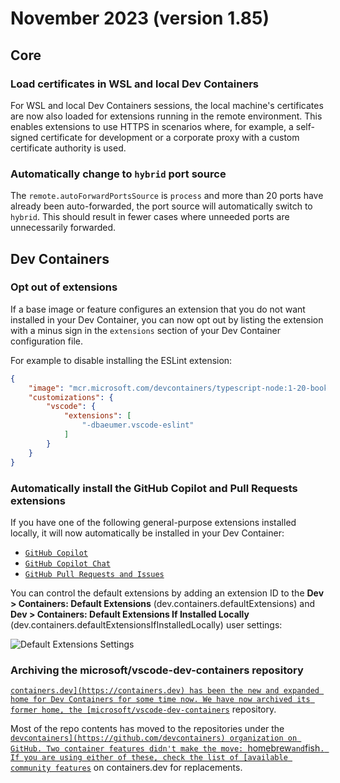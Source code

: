 # November 2023 (version 1.85)

## Core

### Load certificates in WSL and local Dev Containers

For WSL and local Dev Containers sessions, the local machine's certificates are now also loaded for extensions running in the remote environment. This enables extensions to use HTTPS in scenarios where, for example, a self-signed certificate for development or a corporate proxy with a custom certificate authority is used.

### Automatically change to `hybrid` port source

The `remote.autoForwardPortsSource` is `process` and more than 20 ports have already been auto-forwarded, the port source will automatically switch to `hybrid`. This should result in fewer cases where unneeded ports are unnecessarily forwarded.

## Dev Containers

### Opt out of extensions

If a base image or feature configures an extension that you do not want installed in your Dev Container, you can now opt out by listing the extension with a minus sign in the `extensions` section of your Dev Container configuration file.

For example to disable installing the ESLint extension:

```json
{
    "image": "mcr.microsoft.com/devcontainers/typescript-node:1-20-bookworm",
    "customizations": {
        "vscode": {
            "extensions": [
                "-dbaeumer.vscode-eslint"
            ]
        }
    }
}
```

### Automatically install the GitHub Copilot and Pull Requests extensions

If you have one of the following general-purpose extensions installed locally, it will now automatically be installed in your Dev Container:

- [`GitHub Copilot`](https://marketplace.visualstudio.com/items?itemName=GitHub.copilot)
- [`GitHub Copilot Chat`](https://marketplace.visualstudio.com/items?itemName=GitHub.copilot-chat)
- [`GitHub Pull Requests and Issues`](https://marketplace.visualstudio.com/items?itemName=GitHub.vscode-pull-request-github)

You can control the default extensions by adding an extension ID to the **Dev > Containers: Default Extensions** (dev.containers.defaultExtensions) and **Dev > Containers: Default Extensions If Installed Locally** (dev.containers.defaultExtensionsIfInstalledLocally) user settings:

![`Default Extensions Settings`](images/1_85/default-extensions-settings.png)

### Archiving the microsoft/vscode-dev-containers repository

[`containers.dev](https://containers.dev) has been the new and expanded home for Dev Containers for some time now. We have now archived its former home, the [microsoft/vscode-dev-containers`](https://github.com/microsoft/vscode-dev-containers) repository.

Most of the repo contents has moved to the repositories under the [`devcontainers](https://github.com/devcontainers) organization on GitHub. Two container features didn't make the move: `homebrew` and `fish`. If you are using either of these, check the list of [available community features`](https://containers.dev/features) on containers.dev for replacements.
